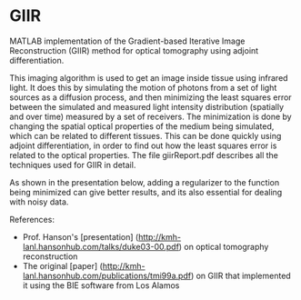 # GIIR
MATLAB implementation of the Gradient-based Iterative Image Reconstruction (GIIR) method for optical tomography
using adjoint differentiation. 

This imaging algorithm is used to get an image inside tissue using infrared light. It does this by simulating the motion of photons from a set of light sources as a diffusion process, and then minimizing the least squares error between the simulated and measured light intensity distribution (spatially and over time) measured by a set of receivers. The minimization is done by changing the spatial optical properties of the medium being simulated, which can be related to different tissues. This can be done quickly using adjoint differentiation, in order to find out how the least squares error is related to the optical properties. The file giirReport.pdf describes all the techniques used for GIIR in detail. 

As shown in the presentation below, adding a regularizer to the function being minimized can give better results, and its also essential for dealing with noisy data.  

References:
* Prof. Hanson's [presentation] (http://kmh-lanl.hansonhub.com/talks/duke03-00.pdf) on optical tomography reconstruction
* The original [paper] (http://kmh-lanl.hansonhub.com/publications/tmi99a.pdf) on GIIR that implemented it using the BIE software from Los Alamos
